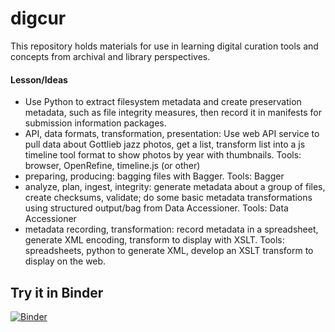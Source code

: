 # digcur
This repository holds materials for use in learning digital curation tools and concepts from archival and library perspectives.

#### Lesson/Ideas
* Use Python to extract filesystem metadata and create preservation metadata, such as file integrity measures, then record it in manifests for submission information packages.  
* API, data formats, transformation, presentation: Use web API service to pull data about Gottlieb jazz photos, get a list, transform list into a js timeline tool format to show photos by year with thumbnails. Tools: browser, OpenRefine, timeline.js (or other)
* preparing, producing: bagging files with Bagger. Tools: Bagger
* analyze, plan, ingest, integrity: generate metadata about a group of files, create checksums, validate; do some basic metadata transformations using structured output/bag from Data Accessioner. Tools: Data Accessioner
* metadata recording, transformation: record metadata in a spreadsheet, generate XML encoding, transform to display with XSLT. Tools: spreadsheets, python to generate XML, develop an XSLT transform to display on the web.

## Try it in Binder
[![Binder](https://mybinder.org/badge_logo.svg)](https://mybinder.org/v2/gh/morskyjezek/digcur/master)
